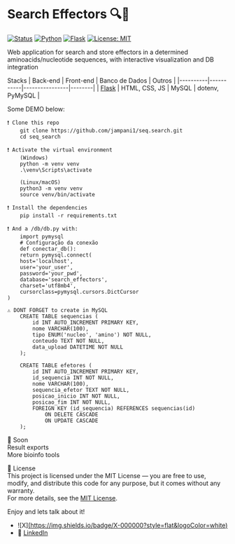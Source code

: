 # Search Effectors 🔍🧬

[![Status](https://img.shields.io/badge/status-em%20desenvolvimento-yellow)]()
[![Python](https://img.shields.io/badge/python-3.11-blue?logo=python)]()
[![Flask](https://img.shields.io/badge/flask-web%20framework-lightgrey?logo=flask)]()
[![License: MIT](https://img.shields.io/badge/license-MIT-green.svg)]()

Web application for search and store effectors in a determined aminoacids/nucleotide sequences, with interactive visualization and DB integration 

Stacks
| Back-end | Front-end | Banco de Dados | Outros |
|----------|-----------|----------------|--------|
| [Flask](https://flask.palletsprojects.com/) | HTML, CSS, JS | MySQL | dotenv, PyMySQL |

Some DEMO below:

    ❗ Clone this repo
        git clone https://github.com/jampani1/seq.search.git
        cd seq_search

    ❗ Activate the virtual environment
        (Windows)
        python -m venv venv
        .\venv\Scripts\activate

        (Linux/macOS)
        python3 -m venv venv
        source venv/bin/activate

    ❗ Install the dependencies
        pip install -r requirements.txt

    ❗ And a /db/db.py with:
        import pymysql
        # Configuração da conexão
        def conectar_db():
        return pymysql.connect(
        host='localhost',
        user='your_user',
        password='your_pwd',
        database='search_effectors',
        charset='utf8mb4',
        cursorclass=pymysql.cursors.DictCursor
    )
    
    ⚠️ DONT FORGET to create in MySQL
        CREATE TABLE sequencias (
            id INT AUTO_INCREMENT PRIMARY KEY,
            nome VARCHAR(100),
            tipo ENUM('nucleo', 'amino') NOT NULL,
            conteudo TEXT NOT NULL,
            data_upload DATETIME NOT NULL
        );

        CREATE TABLE efetores (
            id INT AUTO_INCREMENT PRIMARY KEY,
            id_sequencia INT NOT NULL,
            nome VARCHAR(100),
            sequencia_efetor TEXT NOT NULL,
            posicao_inicio INT NOT NULL,
            posicao_fim INT NOT NULL,
            FOREIGN KEY (id_sequencia) REFERENCES sequencias(id)
                ON DELETE CASCADE
                ON UPDATE CASCADE
        );    

🧪 Soon  
Result exports  
More bioinfo tools  
  
📝 License  
This project is licensed under the MIT License — you are free to use, modify, and distribute this code for any purpose, but it comes without any warranty.  
For more details, see the <a href="https://opensource.org/licenses/MIT">MIT License</a>.  
  
Enjoy and lets talk about it!  
- ![X][(https://img.shields.io/badge/X-000000?style=flat&logoColor=white)](https://x.com/jampaninho)  
- 💼 [LinkedIn](https://www.linkedin.com/in/mauriciojampani)  


